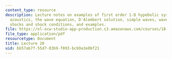 ```yaml
---
content_type: resource
description: Lecture notes on examples of first order 1-D hypebolic systems, linear
  acoustics, the wave equation, D'Alembert solution, simple waves, wave breaking,
  shocks and shock conditions, and examples.
file: https://ol-ocw-studio-app-production.s3.amazonaws.com/courses/18-306-advanced-partial-differential-equations-with-applications-fall-2009/bb57ab7f55d703b9f893bcb9a3e0bf21_MIT18_306f09_lec20.pdf
file_type: application/pdf
resourcetype: Document
title: Lecture 20
uid: bb57ab7f-55d7-03b9-f893-bcb9a3e0bf21
---
```

